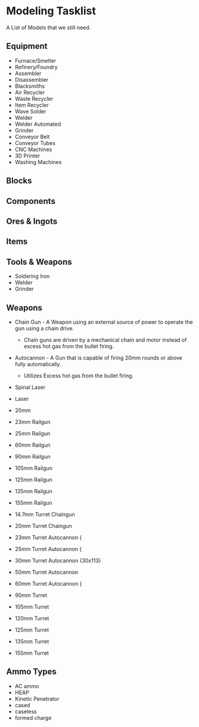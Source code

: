 # Modeling Tasklist
A List of Models that we still need.

## Equipment
- Furnace/Smelter
- Refinery/Foundry
- Assembler
- Disassembler
- Blacksmiths
- Air Recycler
- Waste Recycler
- Item Recycler
- Wave Solder
- Welder
- Welder Automated
- Grinder
- Conveyor Belt
- Conveyor Tubes
- CNC Machines
- 3D Printer
- Washing Machines




## Blocks 

## Components 


## Ores & Ingots 


## Items 

## Tools & Weapons 
- Soldering Iron
- Welder
- Grinder


## Weapons 
- Chain Gun - A Weapon using an external source of power to operate the gun using a chain drive.
    - Chain guns are driven by a mechanical chain and motor instead of excess hot gas from the bullet firing.
- Autocannon - A Gun that is capable of firing 20mm rounds or above fully automatically. 
    - Utilizes Excess hot gas from the bullet firing.

- Spinal Laser
- Laser
- 20mm
- 23mm Railgun
- 25mm Railgun
- 60mm Railgun
- 90mm Railgun
- 105mm Railgun
- 125mm Railgun
- 135mm Railgun
- 155mm Railgun

- 14.7mm Turret Chaingun
- 20mm Turret Chaingun
- 23mm Turret Autocannon {
- 25mm Turret Autocannon {
- 30mm Turret Autocannon {30x113}
- 50mm Turret Autocannon
- 60mm Turret Autocannon {
- 90mm Turret
- 105mm Turret
- 120mm Turret
- 125mm Turret
- 135mm Turret
- 155mm Turret

## Ammo Types
- AC ammo
- HEAP
- Kinetic Penetrator
- cased
- caseless
- formed charge



